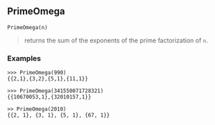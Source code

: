 ## PrimeOmega

```
PrimeOmega(n)
```

> returns the sum of the exponents of the prime factorization of `n`. 
 
### Examples  

```
>>> PrimeOmega(990)
{{2,1},{3,2},{5,1},{11,1}}
```

```
>>> PrimeOmega(341550071728321)
{{10670053,1},{32010157,1}}
```   

```
>> PrimeOmega(2010)
{{2, 1}, {3, 1}, {5, 1}, {67, 1}}
```
   